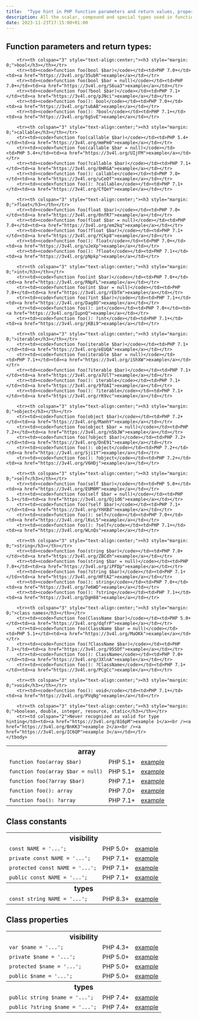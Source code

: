 ```yaml
---
title:  "Type hint in PHP function parameters and return values, properties and constants"
description: All the scalar, compound and special types used in function (and method) parameter and results, for any PHP version.
date: 2023-11-23T17:15:00+01:00
---
```


## Function parameters and return types:

<table class="table table-hover table-bordered" style="width:auto; margin-left:auto; margin-right:auto">
    <tbody>
        <tr><th colspan="3" style="text-align:center;"><h3 style="margin: 0;">array</h3></th></tr>
        <tr><td><code>function foo(array $bar)</code></td><td>PHP 5.1+</td><td><a href="https://3v4l.org/VMPJh">example</a></td></tr>
        <tr><td><code>function foo(array $bar = null)</code></td><td>PHP 5.1+</td><td><a href="https://3v4l.org/28isS">example</a></td></tr>
        <tr><td><code>function foo(?array $bar)</code></td><td>PHP 7.1+</td><td><a href="https://3v4l.org/TVVn3">example</a></td></tr>
        <tr><td><code>function foo(): array</code></td><td>PHP 7.0+</td><td><a href="https://3v4l.org/aLcod">example</a></td></tr>
        <tr><td><code>function foo(): ?array</code></td><td>PHP 7.1+</td><td><a href="https://3v4l.org/YiD0p">example</a></td></tr>

        <tr><th colspan="3" style="text-align:center;"><h3 style="margin: 0;">bool</h3></th></tr>
        <tr><td><code>function foo(bool $bar)</code></td><td>PHP 7.0+</td><td><a href="https://3v4l.org/35ubR">example</a></td></tr>
        <tr><td><code>function foo(bool $bar = null)</code></td><td>PHP 7.0+</td><td><a href="https://3v4l.org/S6ua3">example</a></td></tr>
        <tr><td><code>function foo(?bool $bar)</code></td><td>PHP 7.1+</td><td><a href="https://3v4l.org/pJNci">example</a></td></tr>
        <tr><td><code>function foo(): bool</code></td><td>PHP 7.0+</td><td><a href="https://3v4l.org/tubAB">example</a></td></tr>
        <tr><td><code>function foo(): ?bool</code></td><td>PHP 7.1+</td><td><a href="https://3v4l.org/6gSvE">example</a></td></tr>

        <tr><th colspan="3" style="text-align:center;"><h3 style="margin: 0;">callable</h3></th></tr>
        <tr><td><code>function foo(callable $bar)</code></td><td>PHP 5.4+</td><td><a href="https://3v4l.org/mmPm0">example</a></td></tr>
        <tr><td><code>function foo(callable $bar = null)</code></td><td>PHP 5.4+</td><td><a href="https://3v4l.org/UIjFM">example</a></td></tr>
        <tr><td><code>function foo(?callable $bar)</code></td><td>PHP 7.1+</td><td><a href="https://3v4l.org/8HRGA">example</a></td></tr>
        <tr><td><code>function foo(): callable</code></td><td>PHP 7.0+</td><td><a href="https://3v4l.org/uCeOf">example</a></td></tr>
        <tr><td><code>function foo(): ?callable</code></td><td>PHP 7.1+</td><td><a href="https://3v4l.org/CfQeY">example</a></td></tr>

        <tr><th colspan="3" style="text-align:center;"><h3 style="margin: 0;">float</h3></th></tr>
        <tr><td><code>function foo(float $bar)</code></td><td>PHP 7.0+</td><td><a href="https://3v4l.org/0nfR7">example</a></td></tr>
        <tr><td><code>function foo(float $bar = null)</code></td><td>PHP 7.0+</td><td><a href="https://3v4l.org/em2kq">example</a></td></tr>
        <tr><td><code>function foo(?float $bar)</code></td><td>PHP 7.1+</td><td><a href="https://3v4l.org/YCkp8">example</a></td></tr>
        <tr><td><code>function foo(): float</code></td><td>PHP 7.0+</td><td><a href="https://3v4l.org/uJeXp">example</a></td></tr>
        <tr><td><code>function foo(): ?float</code></td><td>PHP 7.1+</td><td><a href="https://3v4l.org/pNpkp">example</a></td></tr>

        <tr><th colspan="3" style="text-align:center;"><h3 style="margin: 0;">int</h3></th></tr>
        <tr><td><code>function foo(int $bar)</code></td><td>PHP 7.0+</td><td><a href="https://3v4l.org/RNpFL">example</a></td></tr>
        <tr><td><code>function foo(int $bar = null)</code></td><td>PHP 7.0+</td><td><a href="https://3v4l.org/rEbTm">example</a></td></tr>
        <tr><td><code>function foo(?int $bar)</code></td><td>PHP 7.1+</td><td><a href="https://3v4l.org/Dag8O">example</a></td></tr>
        <tr><td><code>function foo(): int</code></td><td>PHP 7.0+</td><td><a href="https://3v4l.org/IupnQ">example</a></td></tr>
        <tr><td><code>function foo(): ?int</code></td><td>PHP 7.1+</td><td><a href="https://3v4l.org/jKBi9">example</a></td></tr>

        <tr><th colspan="3" style="text-align:center;"><h3 style="margin: 0;">iterable</h3></th></tr>
        <tr><td><code>function foo(iterable $bar)</code></td><td>PHP 7.1+</td><td><a href="https://3v4l.org/eEUQA">example</a></td></tr>
        <tr><td><code>function foo(iterable $bar = null)</code></td><td>PHP 7.1+</td><td><a href="https://3v4l.org/iShXW">example</a></td></tr>
        <tr><td><code>function foo(?iterable $bar)</code></td><td>PHP 7.1+</td><td><a href="https://3v4l.org/a7UlT">example</a></td></tr>
        <tr><td><code>function foo(): iterable</code></td><td>PHP 7.1+</td><td><a href="https://3v4l.org/9fUAI">example</a></td></tr>
        <tr><td><code>function foo(): ?iterable</code></td><td>PHP 7.1+</td><td><a href="https://3v4l.org/rK9vc">example</a></td></tr>

        <tr><th colspan="3" style="text-align:center;"><h3 style="margin: 0;">object</h3></th></tr>
        <tr><td><code>function foo(object $bar)</code></td><td>PHP 7.2+</td><td><a href="https://3v4l.org/MamhY">example</a></td></tr>
        <tr><td><code>function foo(object $bar = null)</code></td><td>PHP 7.2+</td><td><a href="https://3v4l.org/n5bJW">example</a></td></tr>
        <tr><td><code>function foo(?object $bar)</code></td><td>PHP 7.2+</td><td><a href="https://3v4l.org/DnE91">example</a></td></tr>
        <tr><td><code>function foo(): object</code></td><td>PHP 7.2+</td><td><a href="https://3v4l.org/Sji1Y">example</a></td></tr>
        <tr><td><code>function foo(): ?object</code></td><td>PHP 7.2+</td><td><a href="https://3v4l.org/V6HDj">example</a></td></tr>

        <tr><th colspan="3" style="text-align:center;"><h3 style="margin: 0;">self</h3></th></tr>
        <tr><td><code>function foo(self $bar)</code></td><td>PHP 5.0+</td><td><a href="https://3v4l.org/EUM0M">example</a></td></tr>
        <tr><td><code>function foo(self $bar = null)</code></td><td>PHP 5.1+</td><td><a href="https://3v4l.org/Oj1d6">example</a></td></tr>
        <tr><td><code>function foo(?self $bar)</code></td><td>PHP 7.1+</td><td><a href="https://3v4l.org/YHXBd">example</a></td></tr>
        <tr><td><code>function foo(): self</code></td><td>PHP 7.0+</td><td><a href="https://3v4l.org/lKvL5">example</a></td></tr>
        <tr><td><code>function foo(): ?self</code></td><td>PHP 7.1+</td><td><a href="https://3v4l.org/WLnQs">example</a></td></tr>

        <tr><th colspan="3" style="text-align:center;"><h3 style="margin: 0;">string</h3></th></tr>
        <tr><td><code>function foo(string $bar)</code></td><td>PHP 7.0+</td><td><a href="https://3v4l.org/ZBCdh">example</a></td></tr>
        <tr><td><code>function foo(string $bar = null)</code></td><td>PHP 7.0+</td><td><a href="https://3v4l.org/iPFDp">example</a></td></tr>
        <tr><td><code>function foo(?string $bar)</code></td><td>PHP 7.1+</td><td><a href="https://3v4l.org/HFtA2">example</a></td></tr>
        <tr><td><code>function foo(): string</code></td><td>PHP 7.0+</td><td><a href="https://3v4l.org/7e6WD">example</a></td></tr>
        <tr><td><code>function foo(): ?string</code></td><td>PHP 7.1+</td><td><a href="https://3v4l.org/DgH88">example</a></td></tr>

        <tr><th colspan="3" style="text-align:center;"><h3 style="margin: 0;">class names</h3></th></tr>
        <tr><td><code>function foo(ClassName $bar)</code></td><td>PHP 5.0+</td><td><a href="https://3v4l.org/dqfrP">example</a></td></tr>
        <tr><td><code>function foo(ClassName $bar = null)</code></td><td>PHP 5.1+</td><td><a href="https://3v4l.org/MaOKk">example</a></td></tr>
        <tr><td><code>function foo(?ClassName $bar)</code></td><td>PHP 7.1+</td><td><a href="https://3v4l.org/95SOf">example</a></td></tr>
        <tr><td><code>function foo(): ClassName</code></td><td>PHP 7.0+</td><td><a href="https://3v4l.org/JXlnA">example</a></td></tr>
        <tr><td><code>function foo(): ?ClassName</code></td><td>PHP 7.1+</td><td><a href="https://3v4l.org/PCgCc">example</a></td></tr>

        <tr><th colspan="3" style="text-align:center;"><h3 style="margin: 0;">void</h3></th></tr>
        <tr><td><code>function foo(): void</code></td><td>PHP 7.1+</td><td><a href="https://3v4l.org/PVqNg">example</a></td></tr>

        <tr><th colspan="3" style="text-align:center;"><h3 style="margin: 0;">boolean, double, integer, resource, static</h3></th></tr>
        <tr><td colspan="2">Never recognized as valid for type hinting</td><td><a href="https://3v4l.org/816pM">example 1</a><br /><a href="https://3v4l.org/BnKK3">example 2</a><br /><a href="https://3v4l.org/IC6QP">example 3</a></td></tr>
    </tbody>
</table>

## Class constants

<table class="table table-hover table-bordered" style="width:auto; margin-left:auto; margin-right:auto">
    <tbody>
        <tr><th colspan="3" style="text-align:center;"><h3 style="margin: 0;">visibility</h3></th></tr>
        <tr><td><code>const NAME = '...';</code></td><td>PHP 5.0+</td><td><a href="https://3v4l.org/9vTAb">example</a></td></tr>
        <tr><td><code>private const NAME = '...';</code></td><td>PHP 7.1+</td><td><a href="https://3v4l.org/dqfrP">example</a></td></tr>
        <tr><td><code>protected const NAME = '...';</code></td><td>PHP 7.1+</td><td><a href="https://3v4l.org/rsa80">example</a></td></tr>
        <tr><td><code>public const NAME = '...';</code></td><td>PHP 7.1+</td><td><a href="https://3v4l.org/Qhq19">example</a></td></tr>
        <tr><th colspan="3" style="text-align:center;"><h3 style="margin: 0;">types</h3></th></tr>
        <tr><td><code>const string NAME = '...';</code></td><td>PHP 8.3+</td><td><a href="https://3v4l.org/OJKH9">example</a></td></tr>
    </tbody>
</table>

## Class properties

<table class="table table-hover table-bordered" style="width:auto; margin-left:auto; margin-right:auto">
    <tbody>
        <tr><th colspan="3" style="text-align:center;"><h3 style="margin: 0;">visibility</h3></th></tr>
        <tr><td><code>var $name = '...';</code></td><td>PHP 4.3+</td><td><a href="https://3v4l.org/l4cFg">example</a></td></tr>
        <tr><td><code>private $name = '...';</code></td><td>PHP 5.0+</td><td><a href="https://3v4l.org/BBXiN">example</a></td></tr>
        <tr><td><code>protected $name = '...';</code></td><td>PHP 5.0+</td><td><a href="https://3v4l.org/EC8Kh">example</a></td></tr>
        <tr><td><code>public $name = '...';</code></td><td>PHP 5.0+</td><td><a href="https://3v4l.org/0ndGK">example</a></td></tr>
        <tr><th colspan="3" style="text-align:center;"><h3 style="margin: 0;">types</h3></th></tr>
        <tr><td><code>public string $name = '...';</code></td><td>PHP 7.4+</td><td><a href="https://3v4l.org/nKTOs">example</a></td></tr>
        <tr><td><code>public ?string $name = '...';</code></td><td>PHP 7.4+</td><td><a href="https://3v4l.org/lIMRp">example</a></td></tr>
    </tbody>
</table>
